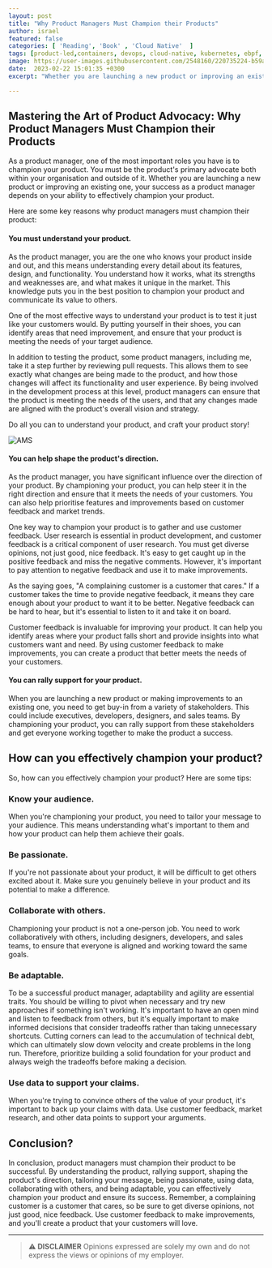```yaml
---
layout: post
title: "Why Product Managers Must Champion their Products"
author: israel
featured: false
categories: [ 'Reading', 'Book' , 'Cloud Native'  ]
tags: [product-led,containers, devops, cloud-native, kubernetes, ebpf, cpu, profiling, flamegraph ]
image: https://user-images.githubusercontent.com/2548160/220735224-b59ad4e7-a27c-4b89-8fe7-5d71ed0db8bd.png
date:  2023-02-22 15:01:35 +0300
excerpt: "Whether you are launching a new product or improving an existing one, your success as a product manager depends on your ability to effectively champion your product"

---
```


<p></p>

## Mastering the Art of Product Advocacy: Why Product Managers Must Champion their Products ##

As a product manager, one of the most important roles you have is to champion your product. You must be the product's primary advocate both within your organisation and outside of it. Whether you are launching a new product or improving an existing one, your success as a product manager depends on your ability to effectively champion your product.

Here are some key reasons why product managers must champion their product:

#### You must understand your product.

As the product manager, you are the one who knows your product inside and out, and this means understanding every detail about its features, design, and functionality. You understand how it works, what its strengths and weaknesses are, and what makes it unique in the market. This knowledge puts you in the best position to champion your product and communicate its value to others. 

One of the most effective ways to understand your product is to test it just like your customers would. By putting yourself in their shoes, you can identify areas that need improvement, and ensure that your product is meeting the needs of your target audience.  

In addition to testing the product, some product managers, including me,  take it a step further by reviewing pull requests. This allows them to see exactly what changes are being made to the product, and how those changes will affect its functionality and user experience. By being involved in the development process at this level, product managers can ensure that the product is meeting the needs of the users, and that any changes made are aligned with the product's overall vision and strategy.

Do all you can to understand your product, and craft your product story!

<p class="aligncenter">
<img class="lazyimg" src="https://user-images.githubusercontent.com/2548160/220735579-606df767-2574-4fe4-a8a1-7f1db61bdbd3.png" alt="AMS" />
</p>


#### You can help shape the product's direction.

As the product manager, you have significant influence over the direction of your product. By championing your product, you can help steer it in the right direction and ensure that it meets the needs of your customers. You can also help prioritise features and improvements based on customer feedback and market trends.

One key way to champion your product is to gather and use customer feedback. User research is essential in product development, and customer feedback is a critical component of user research. You must get diverse opinions, not just good, nice feedback. It's easy to get caught up in the positive feedback and miss the negative comments. However, it's important to pay attention to negative feedback and use it to make improvements.

As the saying goes, "A complaining customer is a customer that cares." If a customer takes the time to provide negative feedback, it means they care enough about your product to want it to be better. Negative feedback can be hard to hear, but it's essential to listen to it and take it on board.

Customer feedback is invaluable for improving your product. It can help you identify areas where your product falls short and provide insights into what customers want and need. By using customer feedback to make improvements, you can create a product that better meets the needs of your customers.

#### You can rally support for your product.

When you are launching a new product or making improvements to an existing one, you need to get buy-in from a variety of stakeholders. This could include executives, developers, designers, and sales teams. By championing your product, you can rally support from these stakeholders and get everyone working together to make the product a success.

## How can you effectively champion your product?

So, how can you effectively champion your product? Here are some tips:

### Know your audience.
When you're championing your product, you need to tailor your message to your audience. This means understanding what's important to them and how your product can help them achieve their goals.

### Be passionate.
If you're not passionate about your product, it will be difficult to get others excited about it. Make sure you genuinely believe in your product and its potential to make a difference.

### Collaborate with others.
Championing your product is not a one-person job. You need to work collaboratively with others, including designers, developers, and sales teams, to ensure that everyone is aligned and working toward the same goals.

### Be adaptable.
To be a successful product manager, adaptability and agility are essential traits. You should be willing to pivot when necessary and try new approaches if something isn't working. It's important to have an open mind and listen to feedback from others, but it's equally important to make informed decisions that consider tradeoffs rather than taking unnecessary shortcuts. Cutting corners can lead to the accumulation of technical debt, which can ultimately slow down velocity and create problems in the long run. Therefore, prioritize building a solid foundation for your product and always weigh the tradeoffs before making a decision.

### Use data to support your claims.
When you're trying to convince others of the value of your product, it's important to back up your claims with data. Use customer feedback, market research, and other data points to support your arguments.

## Conclusion?

In conclusion, product managers must champion their product to be successful. By understanding the product, rallying support, shaping the product's direction, tailoring your message, being passionate, using data, collaborating with others, and being adaptable, you can effectively champion your product and ensure its success. Remember, a complaining customer is a customer that cares, so be sure to get diverse opinions, not just good, nice feedback. Use customer feedback to make improvements, and you'll create a product that your customers will love.


-------
>  **⚠ DISCLAIMER**
> Opinions expressed are solely my own and do not express the views or opinions of my employer.


